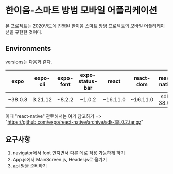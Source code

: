 # 한이음-스마트 방범 모바일 어플리케이션

본 프로젝트는 2020년도에 진행된 한이음 스마트 방범 프로젝트의 모바일 어플리케이션을 구현한 것이다.

## Environments

versions는 다음과 같다.

|  expo   | expo-cli | expo-font | expo-status-bar |  react   | react-dom | react-native | react-native-web |
| :-----: | :------: | :-------: | :-------------: | :------: | :-------: | :----------: | :--------------: |
| ~38.0.8 | 3.21.12  |  ~8.2.2   |     ~1.0.2      | ~16.11.0 | ~16.11.0  |  sdk-38.0.2  |     ~0.11.7      |

이때 "react-native" 관련해서는 여기 참고하기 => "https://github.com/expo/react-native/archive/sdk-38.0.2.tar.gz"

## 요구사항

1. navigator에서 font 만지면서 다른 데로 적용 가능하게 하기
2. App.js에서 MainScreen.js, Header.js로 옮기기
3. api 받을 준비하기
